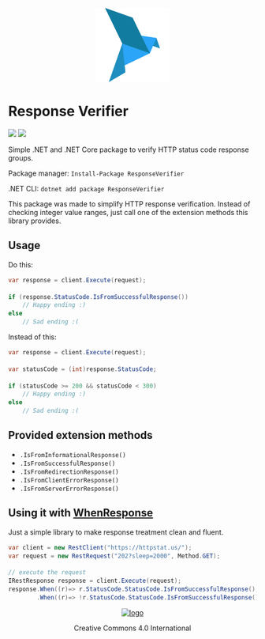 <p align="center" >
    <a href="https://www.flaticon.com/free-icon/bird_212800#"> 
        <img alt="logo" src="Doc/Image/bird.png" width="150" height="150">
    </a>
</p>

# Response Verifier

[![][build-img]][build]
[![][nuget-img]][nuget]

Simple .NET and .NET Core package to verify HTTP status code response groups.

 Package manager: `Install-Package ResponseVerifier`

.NET CLI: `dotnet add package ResponseVerifier` 

[build]:     https://ci.appveyor.com/project/VitorCioletti/response-verifier
[build-img]: https://ci.appveyor.com/api/projects/status/pj04auhuml85byls?svg=true

[nuget]:     https://www.nuget.org/packages/ResponseVerifier/
[nuget-img]: https://badge.fury.io/nu/ResponseVerifier.svg


This package was made to simplify HTTP response verification. Instead of checking integer value ranges, just call one of the extension methods this library provides.

## Usage

Do this: 

```cs
var response = client.Execute(request);

if (response.StatusCode.IsFromSuccessfulResponse())
    // Happy ending :)
else
    // Sad ending :(
```

Instead of this:

```cs
var response = client.Execute(request);

var statusCode = (int)response.StatusCode;

if (statusCode >= 200 && statusCode < 300)
    // Happy ending :)
else
    // Sad ending :(
```

## Provided extension methods

- `.IsFromInformationalResponse()`
- `.IsFromSuccessfulResponse()`
- `.IsFromRedirectionResponse()`
- `.IsFromClientErrorResponse()`
- `.IsFromServerErrorResponse()`


## Using it with [WhenResponse](https://github.com/nikolasmagno/WhenResponse)

Just a simple library to make response treatment clean and fluent.

```cs
var client = new RestClient("https://httpstat.us/");
var request = new RestRequest("202?sleep=2000", Method.GET);
          
// execute the request
IRestResponse response = client.Execute(request);
response.When((r)=> r.StatusCode.StatusCode.IsFromSuccessfulResponse(),(r)=> System.Console.WriteLine("Ok"))        
        .When((r)=> !r.StatusCode.StatusCode.IsFromSuccessfulResponse(),(r)=> Assert.Fail("Fail"));
```
<p align="center">
    <a href="http://creativecommons.org/licenses/by/4.0/">
        <img alt="logo" src="http://i.creativecommons.org/l/by/4.0/80x15.png">
    </a>
</p>
<p align="center">Creative Commons 4.0 International</p>


